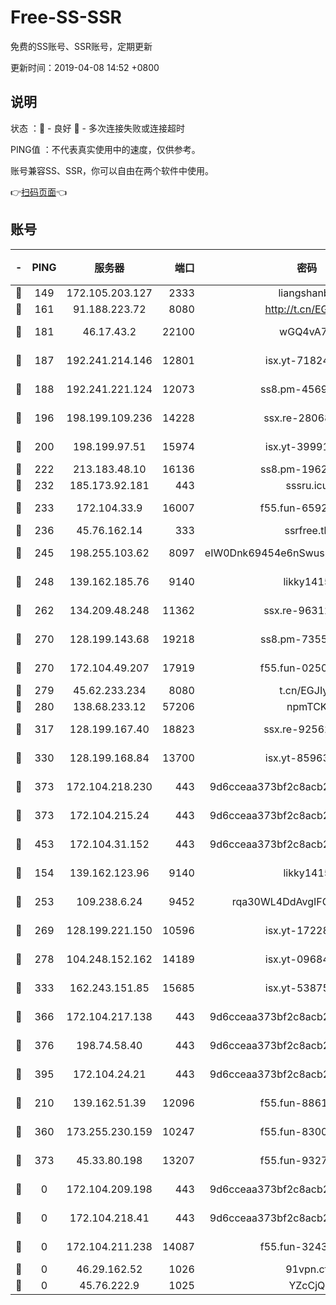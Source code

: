 # Free-SS-SSR

免费的SS账号、SSR账号，定期更新

更新时间：2019-04-08 14:52 +0800

## 说明

状态     ：🙂 - 良好 🙁 - 多次连接失败或连接超时

PING值   ：不代表真实使用中的速度，仅供参考。

账号兼容SS、SSR，你可以自由在两个软件中使用。

👉[扫码页面](https://liesauer.github.io/Free-SS-SSR/)👈

## 账号

|-|PING|服务器|端口|密码|加密方式|区域|
|:----:|:----:|:-----:|-----:|:----:|:----:|:----:|
|🙂|149|172.105.203.127|2333|liangshanbo|chacha20|JP|
|🙂|161|91.188.223.72|8080|http://t.cn/EGJIyrl|rc4-md5|RU|
|🙂|181|46.17.43.2|22100|wGQ4vA7D|aes-256-gcm|RU|
|🙂|187|192.241.214.146|12801|isx.yt-71824298|aes-256-cfb|US|
|🙂|188|192.241.221.124|12073|ss8.pm-45691802|aes-256-cfb|US|
|🙂|196|198.199.109.236|14228|ssx.re-28068094|aes-256-cfb|US|
|🙂|200|198.199.97.51|15974|isx.yt-39991423|aes-256-cfb|US|
|🙂|222|213.183.48.10|16136|ss8.pm-19627789|rc4-md5|RU|
|🙂|232|185.173.92.181|443|sssru.icu|rc4-md5|RU|
|🙂|233|172.104.33.9|16007|f55.fun-65922710|aes-256-cfb|SG|
|🙂|236|45.76.162.14|333|ssrfree.tk|rc4|SG|
|🙂|245|198.255.103.62|8097|eIW0Dnk69454e6nSwuspv9DmS201tQ0D|aes-256-cfb|US|
|🙂|248|139.162.185.76|9140|likky1415|aes-256-cfb|DE|
|🙂|262|134.209.48.248|11362|ssx.re-96312869|aes-256-cfb|US|
|🙂|270|128.199.143.68|19218|ss8.pm-73559472|aes-256-cfb|SG|
|🙂|270|172.104.49.207|17919|f55.fun-02500708|aes-256-cfb|SG|
|🙂|279|45.62.233.234|8080|t.cn/EGJIyrl|rc4-md5|CA|
|🙂|280|138.68.233.12|57206|npmTCK|rc4-md5|US|
|🙂|317|128.199.167.40|18823|ssx.re-92562343|aes-256-cfb|SG|
|🙂|330|128.199.168.84|13700|isx.yt-85963683|aes-256-cfb|SG|
|🙂|373|172.104.218.230|443|9d6cceaa373bf2c8acb22e60b6a58be6|aes-256-cfb|US|
|🙂|373|172.104.215.24|443|9d6cceaa373bf2c8acb22e60b6a58be6|aes-256-cfb|US|
|🙂|453|172.104.31.152|443|9d6cceaa373bf2c8acb22e60b6a58be6|aes-256-cfb|US|
|🙂|154|139.162.123.96|9140|likky1415|aes-256-cfb|JP|
|🙂|253|109.238.6.24|9452|rqa30WL4DdAvgIFG6Fs3znzTa|aes-256-cfb|FR|
|🙂|269|128.199.221.150|10596|isx.yt-17228760|aes-256-cfb|SG|
|🙂|278|104.248.152.162|14189|isx.yt-09684732|aes-256-cfb|SG|
|🙂|333|162.243.151.85|15685|isx.yt-53875045|aes-256-cfb|US|
|🙂|366|172.104.217.138|443|9d6cceaa373bf2c8acb22e60b6a58be6|aes-256-cfb|US|
|🙂|376|198.74.58.40|443|9d6cceaa373bf2c8acb22e60b6a58be6|aes-256-cfb|US|
|🙂|395|172.104.24.21|443|9d6cceaa373bf2c8acb22e60b6a58be6|aes-256-cfb|US|
|🙁|210|139.162.51.39|12096|f55.fun-88617667|aes-256-cfb|SG|
|🙁|360|173.255.230.159|10247|f55.fun-83008054|aes-256-cfb|US|
|🙁|373|45.33.80.198|13207|f55.fun-93270323|aes-256-cfb|US|
|🙁|0|172.104.209.198|443|9d6cceaa373bf2c8acb22e60b6a58be6|aes-256-cfb|US|
|🙁|0|172.104.218.41|443|9d6cceaa373bf2c8acb22e60b6a58be6|aes-256-cfb|US|
|🙁|0|172.104.211.238|14087|f55.fun-32438458|aes-256-cfb|US|
|🙁|0|46.29.162.52|1026|91vpn.cf|rc4-md5|RU|
|🙁|0|45.76.222.9|1025|YZcCjQ|rc4-md5|JP|
